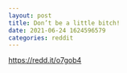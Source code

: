 ```yaml
--- 
layout: post 
title: Don’t be a little bitch! 
date: 2021-06-24 1624596579 
categories: reddit 
--- 
```

https://redd.it/o7gob4